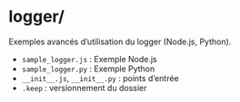 # logger/

Exemples avancés d’utilisation du logger (Node.js, Python).

- `sample_logger.js` : Exemple Node.js
- `sample_logger.py` : Exemple Python
- `__init__.js`, `__init__.py` : points d’entrée
- `.keep` : versionnement du dossier
